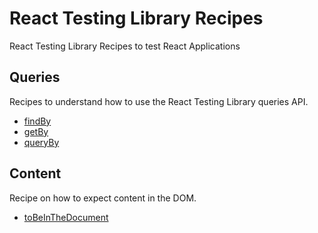 # React Testing Library Recipes

React Testing Library Recipes to test React Applications

## Queries

Recipes to understand how to use the React Testing Library queries API.

- [findBy](./src/tests/findBy.test.js)
- [getBy](./src/tests/getBy.test.js)
- [queryBy](./src/tests/queryBy.test.js)

## Content

Recipe on how to expect content in the DOM.

- [toBeInTheDocument](./src/tests/toBeInTheDocument.test.js)
